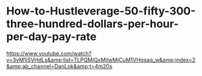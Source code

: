 # How-to-Hustleverage-50-fifty-300-three-hundred-dollars-per-hour-per-day-pay-rate
https://www.youtube.com/watch?v=3vM1jSVHdLs&amp;list=TLPQMjQxMjIwMjCuM1VHqsaq_w&amp;index=2&amp;ab_channel=DanLok&amp;t=4m20s
